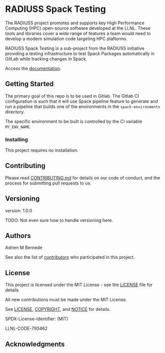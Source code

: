 # RADIUSS Spack Testing

The RADIUSS project promotes and supports key High Performance Computing (HPC) open-source software developed at the LLNL. These tools and libraries cover a wide range of features a team would need to develop a modern simulation code targeting HPC plaftorms.

RADIUSS Spack Testing is a sub-project from the RADIUSS initiative providing a
testing infrastructure to test Spack Packages automatically in GitLab while
tracking changes in Spack.

Access the [documentation](https://radiuss-spack-testing.readthedocs.io/).

## Getting Started

The primary goal of this repo is to be used in Gitlab. The Gitlab CI configuration is such that it will use Spack pipeline feature to generate and run a pipeline that builds one of the environments in the `spack-environments` directory.

The specific environment to be built is controlled by the CI variable `MY_ENV_NAME`.

### Installing

This project requires no installation.

## Contributing

Please read [CONTRIBUTING.md](https://github.com/LLNL/radiuss-spack-testing/CONTRIBUTING.md) for details on our code of conduct, and the process for submitting pull requests to us.

## Versioning

version: 1.0.0

TODO: Not even sure how to handle versioning here.

## Authors

Adrien M Bernede

See also the list of [contributors](https://github.com/LLNL/radiuss-spack-testing/contributors) who participated in this project.

## License

This project is licensed under the MIT License - see the [LICENSE](LICENSE) file for details

All new contributions must be made under the MIT License.

See [LICENSE](https://github.com/LLNL/radiuss-spack-testing/blob/master/LICENSE),
[COPYRIGHT](https://github.com/LLNL/radiuss-spack-testing/blob/master/COPYRIGHT), and
[NOTICE](https://github.com/LLNL/radiuss-spack-testing/blob/master/NOTICE) for details.

SPDX-License-Identifier: (MIT)

LLNL-CODE-793462


## Acknowledgments


